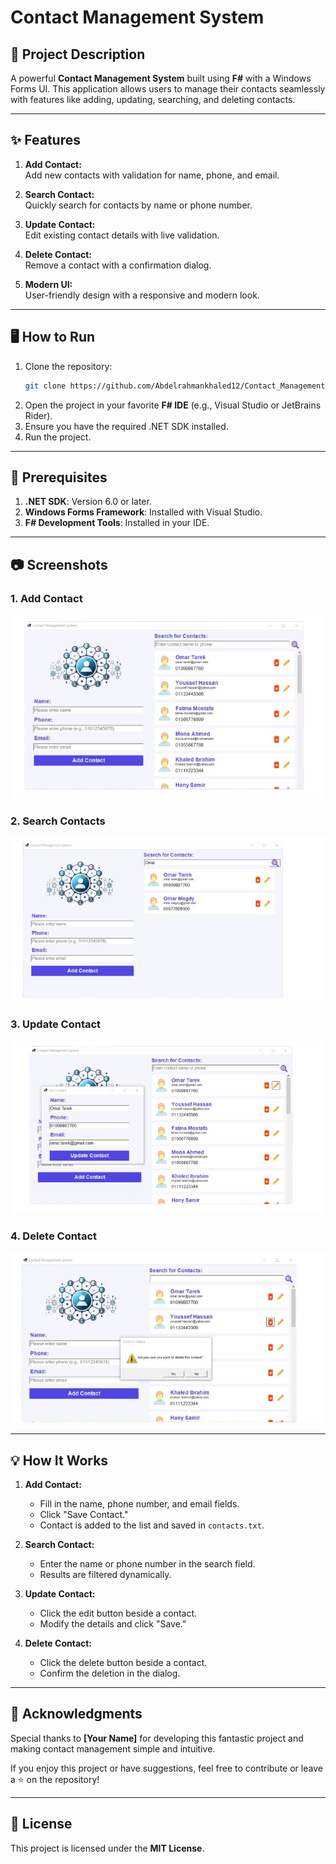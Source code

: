
# Contact Management System

## 📜 Project Description

A powerful **Contact Management System** built using **F#** with a Windows Forms UI. This application allows users to manage their contacts seamlessly with features like adding, updating, searching, and deleting contacts.

---

## ✨ Features

1. **Add Contact:**  
   Add new contacts with validation for name, phone, and email.

2. **Search Contact:**  
   Quickly search for contacts by name or phone number.

3. **Update Contact:**  
   Edit existing contact details with live validation.

4. **Delete Contact:**  
   Remove a contact with a confirmation dialog.

5. **Modern UI:**  
   User-friendly design with a responsive and modern look.

---

## 🖥️ How to Run

1. Clone the repository:
   ```bash
   git clone https://github.com/Abdelrahmankhaled12/Contact_Management_System.git
   ```
2. Open the project in your favorite **F# IDE** (e.g., Visual Studio or JetBrains Rider).
3. Ensure you have the required .NET SDK installed.
4. Run the project.

---

## 🔧 Prerequisites

1. **.NET SDK**: Version 6.0 or later.
2. **Windows Forms Framework**: Installed with Visual Studio.
3. **F# Development Tools**: Installed in your IDE.

---

## 📷 Screenshots

### 1. **Add Contact**
![Add Contact](./Design/Design.png)

### 2. **Search Contacts**
![Search Contacts](./Design/search.png)

### 3. **Update Contact**
![Update Contact](./Design/edit.png)

### 4. **Delete Contact**
![Delete Contact](./Design/delete.png)

---

## 💡 How It Works

1. **Add Contact:**
   - Fill in the name, phone number, and email fields.
   - Click "Save Contact."
   - Contact is added to the list and saved in `contacts.txt`.

2. **Search Contact:**
   - Enter the name or phone number in the search field.
   - Results are filtered dynamically.

3. **Update Contact:**
   - Click the edit button beside a contact.
   - Modify the details and click "Save."

4. **Delete Contact:**
   - Click the delete button beside a contact.
   - Confirm the deletion in the dialog.

---

## 🙏 Acknowledgments

Special thanks to **[Your Name]** for developing this fantastic project and making contact management simple and intuitive.

If you enjoy this project or have suggestions, feel free to contribute or leave a ⭐ on the repository!

---

## 📝 License

This project is licensed under the **MIT License**.
